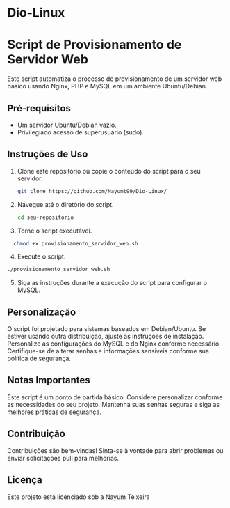 # Dio-Linux

# Script de Provisionamento de Servidor Web

Este script automatiza o processo de provisionamento de um servidor web básico usando Nginx, PHP e MySQL em um ambiente Ubuntu/Debian.

## Pré-requisitos

- Um servidor Ubuntu/Debian vazio.
- Privilegiado acesso de superusuário (sudo).

## Instruções de Uso

1. Clone este repositório ou copie o conteúdo do script para o seu servidor.
   ```bash
   git clone https://github.com/Nayumt99/Dio-Linux/

2. Navegue até o diretório do script.
    ```bash
   cd seu-repositorio

3. Torne o script executável.
```bash
  chmod +x provisionamento_servidor_web.sh
 ```

4. Execute o script.
```bash
./provisionamento_servidor_web.sh
 ```

5. Siga as instruções durante a execução do script para configurar o MySQL.

## Personalização

O script foi projetado para sistemas baseados em Debian/Ubuntu. Se estiver usando outra distribuição, ajuste as instruções de instalação.
Personalize as configurações do MySQL e do Nginx conforme necessário.
Certifique-se de alterar senhas e informações sensíveis conforme sua política de segurança.

## Notas Importantes

Este script é um ponto de partida básico. Considere personalizar conforme as necessidades do seu projeto.
Mantenha suas senhas seguras e siga as melhores práticas de segurança.

## Contribuição

Contribuições são bem-vindas! Sinta-se à vontade para abrir problemas ou enviar solicitações pull para melhorias.

## Licença
Este projeto está licenciado sob a Nayum Teixeira
